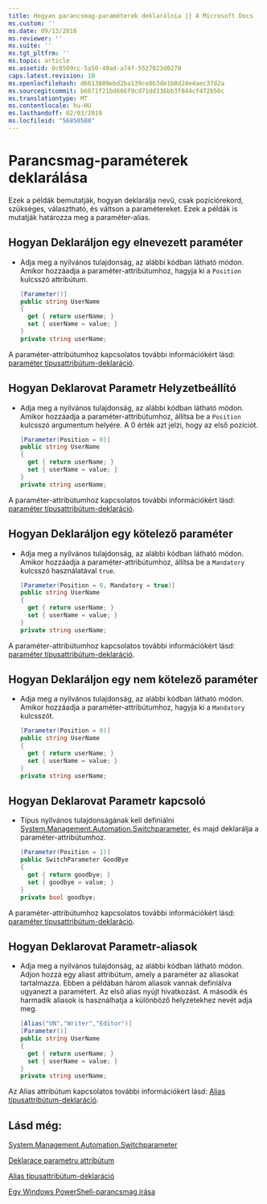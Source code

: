 ```yaml
---
title: Hogyan parancsmag-paraméterek deklarálnia |} A Microsoft Docs
ms.custom: ''
ms.date: 09/13/2016
ms.reviewer: ''
ms.suite: ''
ms.tgt_pltfrm: ''
ms.topic: article
ms.assetid: 0c0509cc-5a50-49ad-a74f-5527023d0270
caps.latest.revision: 10
ms.openlocfilehash: d6613889ebd2ba139ce0b3de1b8d24e4aec37d2a
ms.sourcegitcommit: b6871f21bd666f9cd71dd336bb3f844cf472b56c
ms.translationtype: MT
ms.contentlocale: hu-HU
ms.lasthandoff: 02/03/2019
ms.locfileid: "56850588"
---
```

# <a name="how-to-declare-cmdlet-parameters"></a>Parancsmag-paraméterek deklarálása

Ezek a példák bemutatják, hogyan deklarálja nevű, csak pozíciórekord, szükséges, választható, és váltson a paramétereket. Ezek a példák is mutatják határozza meg a paraméter-alias.

## <a name="how-to-declare-a-named-parameter"></a>Hogyan Deklaráljon egy elnevezett paraméter

- Adja meg a nyilvános tulajdonság, az alábbi kódban látható módon. Amikor hozzáadja a paraméter-attribútumhoz, hagyja ki a `Position` kulcsszó attribútum.

    ```csharp
    [Parameter()]
    public string UserName
    {
      get { return userName; }
      set { userName = value; }
    }
    private string userName;
    ```

A paraméter-attribútumhoz kapcsolatos további információkért lásd: [paraméter típusattribútum-deklaráció](./parameter-attribute-declaration.md).

## <a name="how-to-declare-a-positional-parameter"></a>Hogyan Deklarovat Parametr Helyzetbeállító

- Adja meg a nyilvános tulajdonság, az alábbi kódban látható módon. Amikor hozzáadja a paraméter-attribútumhoz, állítsa be a `Position` kulcsszó argumentum helyére. A 0 érték azt jelzi, hogy az első pozíciót.

    ```csharp
    [Parameter(Position = 0)]
    public string UserName
    {
      get { return userName; }
      set { userName = value; }
    }
    private string userName;
    ```

A paraméter-attribútumhoz kapcsolatos további információkért lásd: [paraméter típusattribútum-deklaráció](./parameter-attribute-declaration.md).

## <a name="how-to-declare-a-mandatory-parameter"></a>Hogyan Deklaráljon egy kötelező paraméter

- Adja meg a nyilvános tulajdonság, az alábbi kódban látható módon. Amikor hozzáadja a paraméter-attribútumhoz, állítsa be a `Mandatory` kulcsszó használatával `true`.

    ```csharp
    [Parameter(Position = 0, Mandatory = true)]
    public string UserName
    {
      get { return userName; }
      set { userName = value; }
    }
    private string userName;
    ```

A paraméter-attribútumhoz kapcsolatos további információkért lásd: [paraméter típusattribútum-deklaráció](./parameter-attribute-declaration.md).

## <a name="how-to-declare-an-optional-parameter"></a>Hogyan Deklaráljon egy nem kötelező paraméter

- Adja meg a nyilvános tulajdonság, az alábbi kódban látható módon. Amikor hozzáadja a paraméter-attribútumhoz, hagyja ki a `Mandatory` kulcsszót.

    ```csharp
    [Parameter(Position = 0)]
    public string UserName
    {
      get { return userName; }
      set { userName = value; }
    }
    private string userName;
    ```

## <a name="how-to-declare-a-switch-parameter"></a>Hogyan Deklarovat Parametr kapcsoló

- Típus nyilvános tulajdonságának kell definiálni [System.Management.Automation.Switchparameter](/dotnet/api/System.Management.Automation.SwitchParameter), és majd deklarálja a paraméter-attribútumhoz.

    ```csharp
    [Parameter(Position = 1)]
    public SwitchParameter GoodBye
    {
      get { return goodbye; }
      set { goodbye = value; }
    }
    private bool goodbye;
    ```

A paraméter-attribútumhoz kapcsolatos további információkért lásd: [paraméter típusattribútum-deklaráció](./parameter-attribute-declaration.md).

## <a name="how-to-declare-a-parameter-with-aliases"></a>Hogyan Deklarovat Parametr-aliasok

- Adja meg a nyilvános tulajdonság, az alábbi kódban látható módon. Adjon hozzá egy aliast attribútum, amely a paraméter az aliasokat tartalmazza. Ebben a példában három aliasok vannak definiálva ugyanezt a paramétert. Az első alias nyújt hivatkozást. A második és harmadik aliasok is használhatja a különböző helyzetekhez nevét adja meg.

    ```csharp
    [Alias("UN","Writer","Editor")]
    [Parameter()]
    public string UserName
    {
      get { return userName; }
      set { userName = value; }
    }
    private string userName;
    ```

Az Alias attribútum kapcsolatos további információkért lásd: [Alias típusattribútum-deklaráció](./alias-attribute-declaration.md).

## <a name="see-also"></a>Lásd még:

[System.Management.Automation.Switchparameter](/dotnet/api/System.Management.Automation.SwitchParameter)

[Deklarace parametru attribútum](./parameter-attribute-declaration.md)

[Alias típusattribútum-deklaráció](./alias-attribute-declaration.md)

[Egy Windows PowerShell-parancsmag írása](./writing-a-windows-powershell-cmdlet.md)
